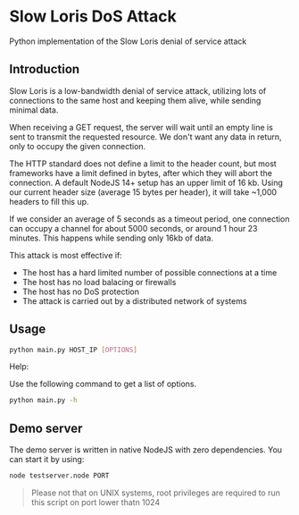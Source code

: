 # Slow Loris DoS Attack

Python implementation of the Slow Loris denial of service attack

## Introduction

Slow Loris is a low-bandwidth denial of service attack, utilizing lots of connections to the same host and keeping them alive, while sending minimal data.

When receiving a GET request, the server will wait until an empty line is sent to transmit the requested resource. We don't want any data in return, only to occupy the given connection.

The HTTP standard does not define a limit to the header count, but most frameworks have a limit defined in bytes, after which they will abort the connection. A default NodeJS 14+ setup has an upper limit of 16 kb. Using our current header size (average 15 bytes per header), it will take ~1,000 headers to fill this up.

If we consider an average of 5 seconds as a timeout period, one connection can occupy a channel for about 5000 seconds, or around 1 hour 23 minutes. This happens while sending only 16kb of data.

This attack is most effective if:

- The host has a hard limited number of possible connections at a time
- The host has no load balacing or firewalls
- The host has no DoS protection
- The attack is carried out by a distributed network of systems

## Usage

```bash
python main.py HOST_IP [OPTIONS]
```

Help:

Use the following command to get a list of options.

```bash
python main.py -h
```

## Demo server

The demo server is written in native NodeJS with zero dependencies. You can start it by using:

```bash
node testserver.node PORT
```

> Please not that on UNIX systems, root privileges are required to run this script on port lower thatn 1024